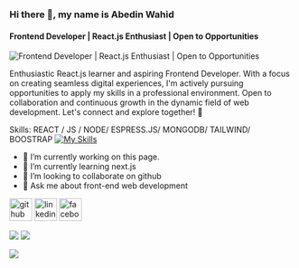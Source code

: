 ### Hi there 👋, my name is Abedin Wahid
#### Frontend Developer | React.js Enthusiast | Open to Opportunities
![Frontend Developer | React.js Enthusiast | Open to Opportunities](https://media.licdn.com/dms/image/D5616AQHRXySh_RyCTA/profile-displaybackgroundimage-shrink_350_1400/0/1700421922958?e=1707350400&v=beta&t=i1ovvQysBuMMskFi_xX2DvTb26psc7M8YDaIAETJL2Y)

Enthusiastic React.js learner and aspiring Frontend Developer. With a focus on creating seamless digital experiences, I'm actively pursuing opportunities to apply my skills in a professional environment. Open to collaboration and continuous growth in the dynamic field of web development. Let's connect and explore together! 🚀 

Skills:  REACT / JS / NODE/ ESPRESS.JS/ MONGODB/ TAILWIND/ BOOSTRAP
[![My Skills](https://skillicons.dev/icons?i=js,react,nodejs,mongodb,espressjs,tailwind,boostrap)](https://skillicons.dev)

- 🔭 I’m currently working on this page. 
- 🌱 I’m currently learning next.js 
- 👯 I’m looking to collaborate on github 
- 💬 Ask me about front-end web development 


[<img src='https://cdn.jsdelivr.net/npm/simple-icons@3.0.1/icons/github.svg' alt='github' height='40'>](https://github.com/abedinwahid9)  [<img src='https://cdn.jsdelivr.net/npm/simple-icons@3.0.1/icons/linkedin.svg' alt='linkedin' height='40'>](https://www.linkedin.com/in/abedinwahid9/)  [<img src='https://cdn.jsdelivr.net/npm/simple-icons@3.0.1/icons/facebook.svg' alt='facebook' height='40'>](https://www.facebook.com/abedin.wahid.5)  

![](http://github-profile-summary-cards.vercel.app/api/cards/repos-per-language?username=abedinwahid9&theme=default) [![](https://github-readme-stats.vercel.app/api/top-langs/?username=abedinwahid9)](https://github.com/anuraghazra/github-readme-stats)



![](http://github-profile-summary-cards.vercel.app/api/cards/profile-details?username=abedinwahid9&theme=default)

